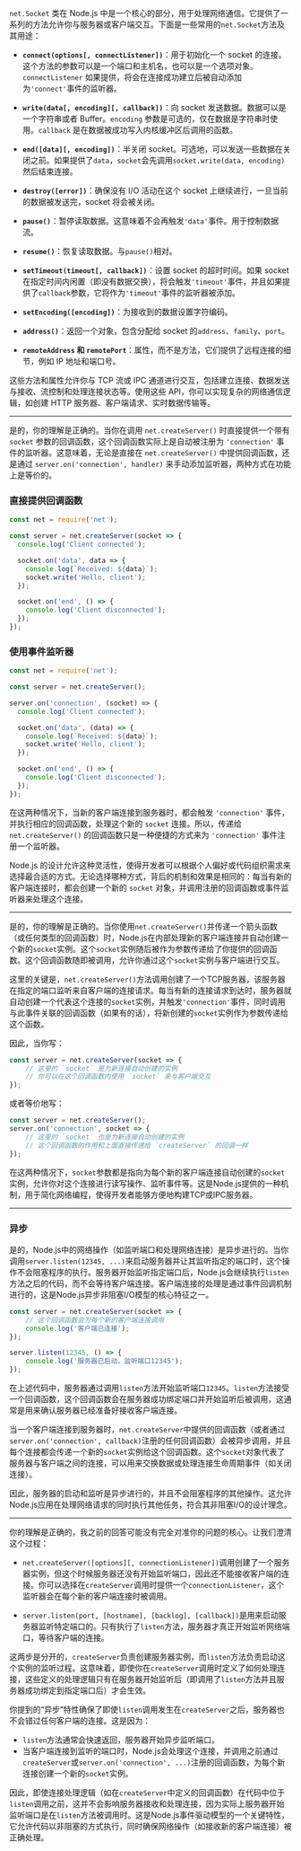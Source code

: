 `net.Socket` 类在 Node.js 中是一个核心的部分，用于处理网络通信。它提供了一系列的方法允许你与服务器或客户端交互。下面是一些常用的`net.Socket`方法及其用途：

- **`connect(options[, connectListener])`**：用于初始化一个 socket 的连接。这个方法的参数可以是一个端口和主机名，也可以是一个选项对象。`connectListener` 如果提供，将会在连接成功建立后被自动添加为`'connect'`事件的监听器。

- **`write(data[, encoding][, callback])`**：向 socket 发送数据。数据可以是一个字符串或者 Buffer。`encoding` 参数是可选的，仅在数据是字符串时使用。`callback` 是在数据被成功写入内核缓冲区后调用的函数。

- **`end([data][, encoding])`**：半关闭 socket。可选地，可以发送一些数据在关闭之前。如果提供了`data`，`socket`会先调用`socket.write(data, encoding)`然后结束连接。

- **`destroy([error])`**：确保没有 I/O 活动在这个 socket 上继续进行，一旦当前的数据被发送完，socket 将会被关闭。

- **`pause()`**：暂停读取数据。这意味着不会再触发`'data'`事件。用于控制数据流。

- **`resume()`**：恢复读取数据。与`pause()`相对。

- **`setTimeout(timeout[, callback])`**：设置 socket 的超时时间。如果 socket 在指定时间内闲置（即没有数据交换），将会触发`'timeout'`事件，并且如果提供了`callback`参数，它将作为`'timeout'`事件的监听器被添加。

- **`setEncoding([encoding])`**：为接收到的数据设置字符编码。

- **`address()`**：返回一个对象，包含分配给 socket 的`address`、`family`、`port`。

- **`remoteAddress` 和 `remotePort`**：属性，而不是方法，它们提供了远程连接的细节，例如 IP 地址和端口号。

这些方法和属性允许你与 TCP 流或 IPC 通道进行交互，包括建立连接、数据发送与接收、流控制和处理连接状态等。使用这些 API，你可以实现复杂的网络通信逻辑，如创建 HTTP 服务器、客户端请求、实时数据传输等。
***
是的，你的理解是正确的。当你在调用 `net.createServer()` 时直接提供一个带有 `socket` 参数的回调函数，这个回调函数实际上是自动被注册为 `'connection'` 事件的监听器。这意味着，无论是直接在 `net.createServer()` 中提供回调函数，还是通过 `server.on('connection', handler)` 来手动添加监听器，两种方式在功能上是等价的。

### 直接提供回调函数

```javascript
const net = require('net');

const server = net.createServer(socket => {
  console.log('Client connected');

  socket.on('data', data => {
    console.log(`Received: ${data}`);
    socket.write('Hello, client');
  });

  socket.on('end', () => {
    console.log('Client disconnected');
  });
});
```

### 使用事件监听器

```javascript
const net = require('net');

const server = net.createServer();

server.on('connection', (socket) => {
  console.log('Client connected');

  socket.on('data', (data) => {
    console.log(`Received: ${data}`);
    socket.write('Hello, client');
  });

  socket.on('end', () => {
    console.log('Client disconnected');
  });
});
```

在这两种情况下，当新的客户端连接到服务器时，都会触发 `'connection'` 事件，并执行相应的回调函数，处理这个新的 `socket` 连接。所以，传递给 `net.createServer()` 的回调函数只是一种便捷的方式来为 `'connection'` 事件注册一个监听器。

Node.js 的设计允许这种灵活性，使得开发者可以根据个人偏好或代码组织需求来选择最合适的方式。无论选择哪种方式，背后的机制和效果是相同的：每当有新的客户端连接时，都会创建一个新的 `socket` 对象，并调用注册的回调函数或事件监听器来处理这个连接。
***
是的，你的理解是正确的。当你使用`net.createServer()`并传递一个箭头函数（或任何类型的回调函数）时，Node.js在内部处理新的客户端连接并自动创建一个新的`socket`实例。这个`socket`实例随后被作为参数传递给了你提供的回调函数。这个回调函数随即被调用，允许你通过这个`socket`实例与客户端进行交互。

这里的关键是，`net.createServer()`方法调用创建了一个TCP服务器，该服务器在指定的端口监听来自客户端的连接请求。每当有新的连接请求到达时，服务器就自动创建一个代表这个连接的`socket`实例，并触发`'connection'`事件，同时调用与此事件关联的回调函数（如果有的话），将新创建的`socket`实例作为参数传递给这个函数。

因此，当你写：

```javascript
const server = net.createServer(socket => {
    // 这里的 `socket` 是为新连接自动创建的实例
    // 你可以在这个回调函数内使用 `socket` 来与客户端交互
});
```

或者等价地写：

```javascript
const server = net.createServer();
server.on('connection', socket => {
    // 这里的 `socket` 也是为新连接自动创建的实例
    // 这个回调函数的作用和上面直接传递给 `createServer` 的回调一样
});
```

在这两种情况下，`socket`参数都是指向为每个新的客户端连接自动创建的`socket`实例，允许你对这个连接进行读写操作、监听事件等。这是Node.js提供的一种机制，用于简化网络编程，使得开发者能够方便地构建TCP或IPC服务器。


***
### 异步
是的，Node.js中的网络操作（如监听端口和处理网络连接）是异步进行的。当你调用`server.listen(12345, ...)`来启动服务器并让其监听指定的端口时，这个操作不会阻塞程序的执行。服务器开始监听指定端口后，Node.js会继续执行`listen`方法之后的代码，而不会等待客户端连接。客户端连接的处理是通过事件回调机制进行的，这是Node.js异步非阻塞I/O模型的核心特征之一。

```javascript
const server = net.createServer(socket => {
    // 这个回调函数会为每个新的客户端连接调用
    console.log('客户端已连接');
});

server.listen(12345, () => {
    console.log('服务器已启动，监听端口12345');
});
```

在上述代码中，服务器通过调用`listen`方法开始监听端口`12345`。`listen`方法接受一个回调函数，这个回调函数会在服务器成功绑定端口并开始监听后被调用，这通常是用来确认服务器已经准备好接收客户端连接。

当一个客户端连接到服务器时，`net.createServer`中提供的回调函数（或者通过`server.on('connection', callback)`注册的任何回调函数）会被异步调用，并且每个连接都会传递一个新的`socket`实例给这个回调函数。这个`socket`对象代表了服务器与客户端之间的连接，可以用来交换数据或处理连接生命周期事件（如关闭连接）。

因此，服务器的启动和监听是异步进行的，并且不会阻塞程序的其他操作。这允许Node.js应用在处理网络请求的同时执行其他任务，符合其非阻塞I/O的设计理念。

***
你的理解是正确的，我之前的回答可能没有完全对准你的问题的核心。让我们澄清这个过程：

- `net.createServer([options][, connectionListener])`调用创建了一个服务器实例，但这个时候服务器还没有开始监听端口，因此还不能接收客户端的连接。你可以选择在`createServer`调用时提供一个`connectionListener`，这个监听器会在每个新的客户端连接时被调用。

- `server.listen(port, [hostname], [backlog], [callback])`是用来启动服务器监听特定端口的。只有执行了`listen`方法，服务器才真正开始监听网络端口，等待客户端的连接。

这两步是分开的，`createServer`负责创建服务器实例，而`listen`方法负责启动这个实例的监听过程。这意味着，即使你在`createServer`调用时定义了如何处理连接，这些定义的处理逻辑只有在服务器开始监听后（即调用了`listen`方法并且服务器成功绑定到指定端口后）才会生效。

你提到的“异步”特性确保了即使`listen`调用发生在`createServer`之后，服务器也不会错过任何客户端的连接。这是因为：

- `listen`方法通常会快速返回，服务器开始异步监听端口。
- 当客户端连接到监听的端口时，Node.js会处理这个连接，并调用之前通过`createServer`或`server.on('connection', ...)`注册的回调函数，为每个新连接创建一个新的`socket`实例。

因此，即使连接处理逻辑（如在`createServer`中定义的回调函数）在代码中位于`listen`调用之前，这并不会影响服务器接收和处理连接，因为实际上服务器开始监听端口是在`listen`方法被调用时。这是Node.js事件驱动模型的一个关键特性，它允许代码以非阻塞的方式执行，同时确保网络操作（如接收新的客户端连接）被正确处理。
